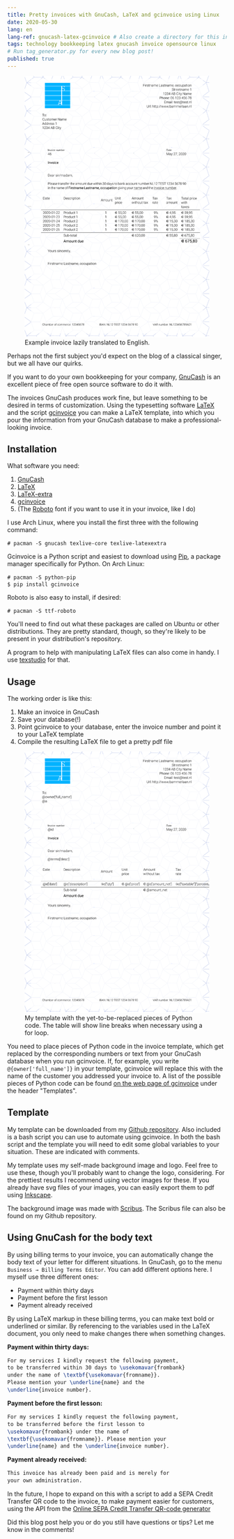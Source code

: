 ```yaml
---
title: Pretty invoices with GnuCash, LaTeX and gcinvoice using Linux
date: 2020-05-30
lang: en
lang-ref: gnucash-latex-gcinvoice # Also create a directory for this in _data/comments. Throws error otherwise. Add empty file there to propagate on Github as well, then remove again.
tags: technology bookkeeping latex gnucash invoice opensource linux
# Run tag_generator.py for every new blog post!
published: true
---
```


<figure class="fr-ns w-50-ns br3 ma1 ba b--light-gray">
  	<a href="/images/blog/2020/invoice_blogpost.svg">
      <img src="/images/blog/2020/invoice_blogpost.svg" alt="GnuCash_LaTeX_Factuur" class="br3 br--top"></a>
  	<figcaption class="tc">Example invoice lazily translated to English.</figcaption>
</figure>

Perhaps not the first subject you'd expect on the blog of a classical singer, but we all have our quirks.

If you want to do your own bookkeeping for your company, [GnuCash](https://www.gnucash.org/) is an excellent piece of free open source software to do it with.

The invoices GnuCash produces work fine, but leave something to be desired in terms of customization. Using the typesetting software [LaTeX](https://www.latex-project.org/) and the script [gcinvoice](https://bitbucket.org/smoerz/gcinvoice) you can make a LaTeX template, into which you pour the information from your GnuCash database to make a professional-looking invoice.

## Installation

What software you need:

1. [GnuCash](https://www.archlinux.org/packages/community/x86_64/gnucash/)
2. [LaTeX](https://www.archlinux.org/packages/extra/any/texlive-core/)
3. [LaTeX-extra](https://www.archlinux.org/packages/extra/any/texlive-latexextra/)
4. [gcinvoice](https://pypi.org/project/gcinvoice/)
5. (The [Roboto](https://www.archlinux.org/packages/community/any/ttf-roboto/) font if you want to use it in your invoice, like I do)

I use Arch Linux, where you install the first three with the following command:

```console
# pacman -S gnucash texlive-core texlive-latexextra
```

Gcinvoice is a Python script and easiest to download using [Pip](https://www.archlinux.org/packages/extra/any/python-pip/), a package manager specifically for Python. On Arch Linux:

```console
# pacman -S python-pip
$ pip install gcinvoice
```

Roboto is also easy to install, if desired:

```console
# pacman -S ttf-roboto
```

You'll need to find out what these packages are called on Ubuntu or other distributions. They are pretty standard, though, so they're likely to be present in your distribution's repository.

A program to help with manipulating LaTeX files can also come in handy. I use [texstudio](https://www.archlinux.org/packages/community/x86_64/texstudio/) for that.

## Usage

The working order is like this:

1. Make an invoice in GnuCash
2. Save your database(!)
3. Point gcinvoice to your database, enter the invoice number and point it to your LaTeX template
4. Compile the resulting LaTeX file to get a pretty pdf file

<figure class="fr-ns w-50-ns br3 ma1 ba b--light-gray">
  	<a href="/images/blog/2020/template_blogpost_bammerlaan_English.svg">
      <img src="/images/blog/2020/template_blogpost_bammerlaan_English.svg" alt="GnuCash_LaTeX_Factuur" class="br3 br--top"></a>
  	<figcaption class="tc">My template with the yet-to-be-replaced pieces of Python code. The table will show line breaks when necessary using a for loop.</figcaption>
</figure>

You need to place pieces of Python code in the invoice template, which get replaced by the corresponding numbers or text from your GnuCash database when you run gcinvoice. If, for example, you write `@{owner['full_name']}` in your template, gcinvoice will replace this with the name of the customer you addressed your invoice to. A list of the possible pieces of Python code can be found [on the web page of gcinvoice](https://pypi.org/project/gcinvoice/) under the header "Templates".

## Template

My template can be downloaded from my [Github repository](https://github.com/bammerlaan/template_blogpost_bammerlaan). Also included is a bash script you can use to automate using gcinvoice. In both the bash script and the template you will need to edit some global variables to your situation. These are indicated with comments.

My template uses my self-made background image and logo. Feel free to use these, though you'll probably want to change the logo, considering. For the prettiest results I recommend using vector images for these. If you already have svg files of your images, you can easily export them to pdf using [Inkscape](https://inkscape.org/).

The background image was made with [Scribus](https://www.scribus.net/). The Scribus file can also be found on my Github repository.

## Using GnuCash for the body text

By using billing terms to your invoice, you can automatically change the body text of your letter for different situations. In GnuCash, go to the menu `Business → Billing Terms Editor`. You can add different options here. I myself use three different ones:

- Payment within thirty days
- Payment before the first lesson
- Payment already received

By using LaTeX markup in these billing terms, you can make text bold or underlined or similar. By referencing to the variables used in the LaTeX document, you only need to make changes there when something changes.

**Payment within thirty days:**

```latex
For my services I kindly request the following payment,
to be transferred within 30 days to \usekomavar{frombank}
under the name of \textbf{\usekomavar{fromname}}.
Please mention your \underline{name} and the
\underline{invoice number}.
```

**Payment before the first lesson:**

```latex
For my services I kindly request the following payment,
to be transferred before the first lesson to
\usekomavar{frombank} under the name of
\textbf{\usekomavar{fromname}}. Please mention your
\underline{name} and the \underline{invoice number}.
```

**Payment already received:**

```latex
This invoice has already been paid and is merely for
your own administration.
```

In the future, I hope to expand on this with a script to add a SEPA Credit Transfer QR code to the invoice, to make payment easier for customers, using the API from the [Online SEPA Credit Transfer QR-code generator](https://epc-qr.eu/)

Did this blog post help you or do you still have questions or tips? Let me know in the comments!
